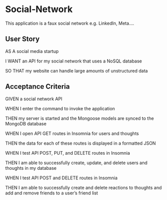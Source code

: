 # Social-Network
This application is a faux social network e.g. LinkedIn, Meta....

## User Story


AS A social media startup

I WANT an API for my social network that uses a NoSQL database

SO THAT my website can handle large amounts of unstructured data


## Acceptance Criteria


GIVEN a social network API

WHEN I enter the command to invoke the application

THEN my server is started and the Mongoose models are synced to the MongoDB database

WHEN I open API GET routes in Insomnia for users and thoughts

THEN the data for each of these routes is displayed in a formatted JSON

WHEN I test API POST, PUT, and DELETE routes in Insomnia

THEN I am able to successfully create, update, and delete users and thoughts in my database

WHEN I test API POST and DELETE routes in Insomnia

THEN I am able to successfully create and delete reactions to thoughts and add and remove friends to a user’s friend list
